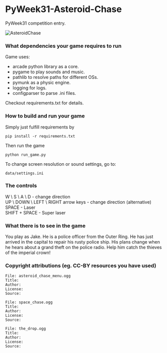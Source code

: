 # PyWeek31-Asteroid-Chase
PyWeek31 competition entry. 

![AsteroidChase](gameplay.gif)


### What dependencies your game requires to run
Game uses:
- arcade python library as a core.
- pygame to play sounds and music.
- pathlib to resolve paths for different OSs.
- pymunk as a physic engine.
- logging for logs.
- configparser to parse .ini files.

Checkout requirements.txt for details.

### How to build and run your game
Simply just fulfill requirements by
```
pip install -r requirements.txt
```
Then run the game
```
python run_game.py
```
To change screen resolution or sound settings, go to:
```
data/settings.ini
```


### The controls
W \ S \ A \ D - change direction \
UP \ DOWN \ LEFT \ RIGHT arrow keys - change direction (alternative) \
SPACE - Laser \
SHIFT + SPACE - Super laser


### What there is to see in the game
You play as Jake. He is a police officer from the Outer Ring. 
He has just arrived in the capital to repair his rusty police ship. 
His plans change when he hears about a grand theft on the police radio. 
Help him catch the thieves of the imperial crown!

### Copyright attributions (eg. CC-BY resources you have used)
```
File: asteroid_chase_menu.ogg
Title: 
Author: 
License: 
Source: 

File: space_chase.ogg
Title: 
Author: 
License: 
Source: 

File: the_drop.ogg
Title: 
Author: 
License: 
Source: 
```